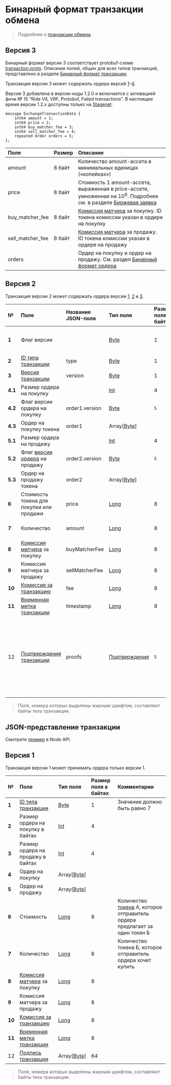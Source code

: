 # Бинарный формат транзакции обмена

> Подробнее о [транзакции обмена](/ru/blockchain/transaction-type/exchange-transaction).

## Версия 3

Бинарный формат версии 3 соответствует protobuf-схеме [transaction.proto](https://github.com/wavesplatform/protobuf-schemas/blob/master/proto/waves/transaction.proto). Описание полей, общих для всех типов транзакций, представлено в разделе [Бинарный формат транзакции](/ru/blockchain/binary-format/transaction-binary-format/).

Транзакция версии 3 может сoдержать ордера версий [1](/ru/blockchain/binary-format/order-binary-format#v1)–[4](/ru/blockchain/binary-format/order-binary-format#v4).

Версия 3 добавлена в версии ноды 1.2.0 и включается с активацией фичи № 15 “Ride V4, VRF, Protobuf, Failed transactions”. В настоящее время версии 1.2.x доступны только на [Stagenet](/ru/blockchain/blockchain-network/stage-network).

```
message ExchangeTransactionData {
    int64 amount = 1;
    int64 price = 2;
    int64 buy_matcher_fee = 3;
    int64 sell_matcher_fee = 4;
    repeated Order orders = 5;
};
```

| Поле | Размер | Описание |
| :--- | :--- | :--- |
| amount | 8 байт | Количество amount-ассета в минимальных единицах («копейках») |
| price | 8 байт | Стоимость 1 amount-ассета, выраженная в price-ассете, умноженная на 10<sup>8</sup>. Подробнее см. в разделе [Биржевая заявка](/ru/blockchain/order) |
| buy_matcher_fee | 8 байт | [Комиссия матчера](/ru/blockchain/matcher-fee) за покупку. ID токена комиссии указан в ордере на покупку |
| sell_matcher_fee | 8 байт | [Комиссия матчера](/ru/blockchain/matcher-fee) за продажу. ID токена комиссии указан в ордере на продажу |
| orders | | Ордер на покупку и ордер на продажу. См. раздел [Бинарный формат ордера](/ru/blockchain/binary-format/order-binary-format) | 

## Версия 2

Транзакция версии 2 может сoдержать ордера версии [1](/ru/blockchain/binary-format/order-binary-format#v1), [2](/ru/blockchain/binary-format/order-binary-format#v2) и [3](/ru/blockchain/binary-format/order-binary-format#v3).

| № | Поле | Название JSON-поля | Тип поля | Размер поля в байтах | Комментарий |
| :--- | :--- | :--- | :--- | :--- | :--- |
| **1** | Флаг версии |  | [Byte](/ru/blockchain/blockchain/blockchain-data-types) | 1 | Указывает, что [версия транзакции](/ru/blockchain/transaction/transaction-version) является второй или выше.<br>Значение должно быть равно 0 |
| **2** | [ID типа транзакции](/ru/blockchain/transaction-type/) | type | [Byte](/ru/blockchain/blockchain/blockchain-data-types) | 1 | Значение должно быть равно 7 |
| **3** | [Версия транзакции](/ru/blockchain/transaction/transaction-version) | version | [Byte](/ru/blockchain/blockchain/blockchain-data-types) | 1 | Значение должно быть равно 2 |
| **4.1** | Размер ордера на покупку |  | [Int](/ru/blockchain/blockchain/blockchain-data-types) | 4 |  |
| **4.2** | Флаг версии ордера на покупку | order1.version | [Byte](/ru/blockchain/blockchain/blockchain-data-types) | `S` | `S` = 1 если версия ордера 1.<br>`S` = 0 если версия ордера 2 или 3 |
| **4.3** | Ордер на покупку токена | order1 | Array[[Byte](/ru/blockchain/blockchain/blockchain-data-types)] |  |  |
| **5.1** | Размер ордера на продажу |  | [Int](/ru/blockchain/blockchain/blockchain-data-types) | 4 |  |
| **5.2** | Флаг [версии ордера](/ru/blockchain/binary-format/order-binary-format) на продажу | order2.version | [Byte](/ru/blockchain/blockchain/blockchain-data-types) | `S` | `S` = 1 если версия ордера 1.<br>`S` = 0 если версия ордера 2 или 3 |
| **5.3** | Ордер на продажу токена | order2 | Array[[Byte](/ru/blockchain/blockchain/blockchain-data-types)] |  |  |
| **6** | Стоимость токена для покупки или продажи | price | [Long](/ru/blockchain/blockchain/blockchain-data-types) | 8 | Количество [токена](/ru/blockchain/token/) Б, которое отправитель ордера предлагает за один токен А |
| **7** | Количество | amount | [Long](/ru/blockchain/blockchain/blockchain-data-types) | 8 | Количество токена А, которое отправитель ордера хочет купить |
| **8** | [Комиссия матчера](/ru/blockchain/matcher-fee) за покупку | buyMatcherFee | [Long](/ru/blockchain/blockchain/blockchain-data-types) | 8 |  |
| **9** | Комиссия матчера за продажу | sellMatcherFee | [Long](/ru/blockchain/blockchain/blockchain-data-types) | 8 |  |
| **10** | [Комиссия за транзакцию](/ru/blockchain/transaction/transaction-fee) | fee | [Long](/ru/blockchain/blockchain/blockchain-data-types) | 8 |  |
| **11** | [Временная метка транзакции](/ru/blockchain/transaction/transaction-timestamp) | timestamp | [Long](/ru/blockchain/blockchain/blockchain-data-types) | 8 |  |
| 12 | [Подтверждения транзакции](/ru/blockchain/transaction/transaction-proof) | proofs | [Подтверждения](/ru/blockchain/transaction/transaction-proof) | `S` | Если массив пустой, то `S` = 3.<br>Если массив не пустой, то `S` = 3 + 2 × N + (`P`<sub>1</sub> + `P`<sub>2</sub> + ... + `P`<sub>n</sub>),<br>где<br>`N` — количество подтверждений в массиве,<br>`P`<sub>n</sub> — размер `N`-го подтверждения в байтах. Максимальное количество подтверждений в массиве — 8. Максимальный размер каждого подтверждения — 64 байта |

> Поля, номера которых выделены жирным шрифтом, составляют байты тела транзакции.

## JSON-представление транзакции

Смотрите [пример](https://nodes.wavesnodes.com/transactions/info/9VJCXTdLqtsfvk1d68G5MT237ezQ4g9nuQhWZXR47vi9) в Node API.

## Версия 1

Транзакция версии 1 может принимать ордера только версии 1.

| № | Поле | Тип поля | Размер поля в байтах | Комментарии |
| :--- | :--- | :--- | :--- | :--- |
| **1** | [ID типа транзакции](/ru/blockchain/transaction-type/) | [Byte](/ru/blockchain/blockchain/blockchain-data-types) | 1 | Значение должно быть равно 7 |
| **2** | Размер ордера на покупку в байтах | [Int](/ru/blockchain/blockchain/blockchain-data-types) | 4 |  |
| **3** | Размер ордера на продажу в байтах | [Int](/ru/blockchain/blockchain/blockchain-data-types) | 4 |  |
| **4** | Ордер на покупку | Array[[Byte](/ru/blockchain/blockchain/blockchain-data-types)] |  |  |
| **5** | Ордер на продажу | Array[[Byte](/ru/blockchain/blockchain/blockchain-data-types)] |  |  |
| **6** | Стоимость | [Long](/ru/blockchain/blockchain/blockchain-data-types) | 8 | Количество [токена](/ru/blockchain/token/) А, которое отправитель ордера предлагает за один токен Б |
| **7** | Количество | [Long](/ru/blockchain/blockchain/blockchain-data-types) | 8 | Количество токена Б, которое отправитель ордера хочет купить |
| **8** | [Комиссия матчера](/ru/blockchain/matcher-fee) за покупку | [Long](/ru/blockchain/blockchain/blockchain-data-types) | 8 |  |
| **9** | Комиссия матчера за продажу | [Long](/ru/blockchain/blockchain/blockchain-data-types) | 8 |  |
| **10** | [Комиссия за транзакцию](/ru/blockchain/transaction/transaction-fee) | [Long](/ru/blockchain/blockchain/blockchain-data-types) | 8 |  |
| **11** | [Временная метка транзакции](/ru/blockchain/transaction/transaction-timestamp) | [Long](/ru/blockchain/blockchain/blockchain-data-types) | 8 |  |
| 12 | [Подпись транзакции](/ru/blockchain/transaction/transaction-signature) | Array[[Byte](/ru/blockchain/blockchain/blockchain-data-types)] | 64 |  |  |

> Поля, номера которых выделены жирным шрифтом, составляют байты тела транзакции.
